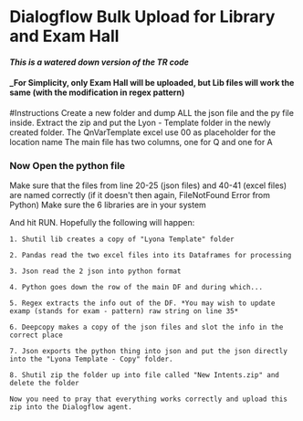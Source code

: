 # Dialogflow Bulk Upload for Library and Exam Hall
#### _This is a watered down version of the TR code_
#### _For Simplicity, only Exam Hall will be uploaded, but Lib files will work the same (with the modification in regex pattern)


#Instructions
Create a new folder and dump ALL the json file and the py file inside.
Extract the zip and put the Lyon - Template folder in the newly created folder.
The QnVarTemplate excel use 00 as placeholder for the location name
The main file has two columns, one for Q and one for A

### Now Open the python file

Make sure that the files from line 20-25 (json files) and 40-41 (excel files) are named correctly 
(if it doesn't then again, FileNotFound Error from Python) 
Make sure the 6 libraries are in your system

And hit RUN. Hopefully the following will happen:

    1. Shutil lib creates a copy of "Lyona Template" folder

    2. Pandas read the two excel files into its Dataframes for processing

    3. Json read the 2 json into python format

    4. Python goes down the row of the main DF and during which...
    
    5. Regex extracts the info out of the DF. *You may wish to update examp (stands for exam - pattern) raw string on line 35*
    
    6. Deepcopy makes a copy of the json files and slot the info in the correct place

    7. Json exports the python thing into json and put the json directly into the "Lyona Template - Copy" folder.

    8. Shutil zip the folder up into file called "New Intents.zip" and delete the folder

    Now you need to pray that everything works correctly and upload this zip into the Dialogflow agent.

